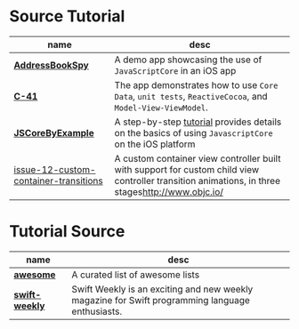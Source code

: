 # Source Tutorial

 name | desc |
------|------|
**[AddressBookSpy](https://github.com/jfahrenkrug/AddressBookSpy)** |A demo app showcasing the use of `JavaScriptCore` in an iOS app
**[C-41](https://github.com/AshFurrow/C-41)** | The app demonstrates how to use `Core Data`, `unit tests`, `ReactiveCocoa`, and `Model-View-ViewModel`.
**[JSCoreByExample](https://github.com/Jobot/JSCoreByExample)** |A step-by-step [tutorial][link] provides details on the basics of using `JavascriptCore` on the iOS platform
[issue-12-custom-container-transitions](https://github.com/objcio/issue-12-custom-container-transitions) | A custom container view controller built with support for custom child view controller transition animations, in three stages<http://www.objc.io/>

# Tutorial Source
 name | desc |
------|------|
**[awesome](https://github.com/sindresorhus/awesome)**|A curated list of awesome lists
**[swift-weekly](https://github.com/vandadnp/swift-weekly)** | Swift Weekly is an exciting and new weekly magazine for Swift programming language enthusiasts.

[link]:http://blog.bignerdranch.com/4736-javascriptcore-example/

